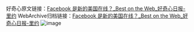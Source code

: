 好奇心原文链接：[Facebook 是新的美国在线？_Best on the Web_好奇心日报-里约](https://www.qdaily.com/articles/5125.html)
WebArchive归档链接：[Facebook 是新的美国在线？_Best on the Web_好奇心日报-里约](http://web.archive.org/web/20190623164002/https://www.qdaily.com/articles/5125.html)
![image](http://ww3.sinaimg.cn/large/007d5XDply1g3wgiz55avj30u024547z)